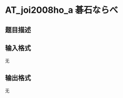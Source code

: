 # AT_joi2008ho_a 碁石ならべ

## 题目描述

[problemUrl]: https://atcoder.jp/contests/joi2008ho/tasks/joi2008ho_a

## 输入格式

无

## 输出格式

无